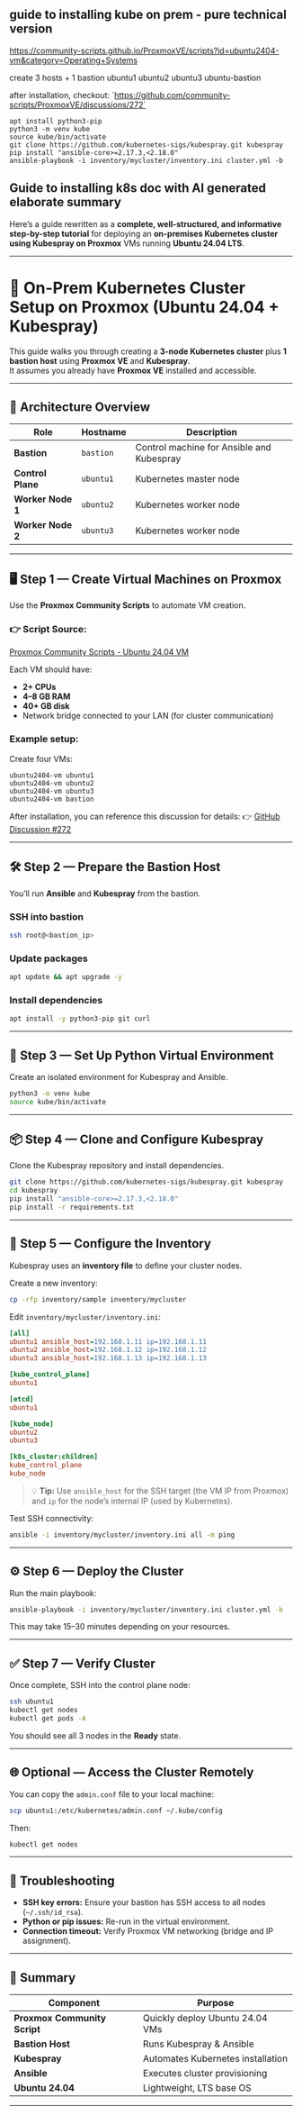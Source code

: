 ## guide to installing kube on prem - pure technical version
https://community-scripts.github.io/ProxmoxVE/scripts?id=ubuntu2404-vm&category=Operating+Systems

create 3 hosts + 1 bastion
ubuntu1
ubuntu2
ubuntu3
ubuntu-bastion

after installation, checkout: ´https://github.com/community-scripts/ProxmoxVE/discussions/272´

```
apt install python3-pip
python3 -m venv kube
source kube/bin/activate
git clone https://github.com/kubernetes-sigs/kubespray.git kubespray
pip install "ansible-core>=2.17.3,<2.18.0"
ansible-playbook -i inventory/mycluster/inventory.ini cluster.yml -b
```


## Guide to installing k8s doc with AI generated elaborate summary

Here’s a guide rewritten as a **complete, well-structured, and informative step-by-step tutorial** for deploying an **on-premises Kubernetes cluster using Kubespray on Proxmox** VMs running **Ubuntu 24.04 LTS**.

---

# 🚀 On-Prem Kubernetes Cluster Setup on Proxmox (Ubuntu 24.04 + Kubespray)

This guide walks you through creating a **3-node Kubernetes cluster** plus **1 bastion host** using **Proxmox VE** and **Kubespray**.  
It assumes you already have **Proxmox VE** installed and accessible.

---

## 🧱 Architecture Overview

| Role        | Hostname | Description |
|--------------|-----------|-------------|
| **Bastion**  | `bastion` | Control machine for Ansible and Kubespray |
| **Control Plane** | `ubuntu1` | Kubernetes master node |
| **Worker Node 1** | `ubuntu2` | Kubernetes worker node |
| **Worker Node 2** | `ubuntu3` | Kubernetes worker node |

---

## 🖥️ Step 1 — Create Virtual Machines on Proxmox

Use the **Proxmox Community Scripts** to automate VM creation.

### 👉 Script Source:
[Proxmox Community Scripts - Ubuntu 24.04 VM](https://community-scripts.github.io/ProxmoxVE/scripts?id=ubuntu2404-vm&category=Operating+Systems)

Each VM should have:
- **2+ CPUs**
- **4–8 GB RAM**
- **40+ GB disk**
- Network bridge connected to your LAN (for cluster communication)

### Example setup:
Create four VMs:
```
ubuntu2404-vm ubuntu1
ubuntu2404-vm ubuntu2
ubuntu2404-vm ubuntu3
ubuntu2404-vm bastion
```

After installation, you can reference this discussion for details:
👉 [GitHub Discussion #272](https://github.com/community-scripts/ProxmoxVE/discussions/272)

---

## 🛠️ Step 2 — Prepare the Bastion Host

You’ll run **Ansible** and **Kubespray** from the bastion.

### SSH into bastion
```bash
ssh root@<bastion_ip>
```

### Update packages
```bash
apt update && apt upgrade -y
```

### Install dependencies
```bash
apt install -y python3-pip git curl
```

---

## 🐍 Step 3 — Set Up Python Virtual Environment

Create an isolated environment for Kubespray and Ansible.

```bash
python3 -m venv kube
source kube/bin/activate
```

---

## 📦 Step 4 — Clone and Configure Kubespray

Clone the Kubespray repository and install dependencies.

```bash
git clone https://github.com/kubernetes-sigs/kubespray.git kubespray
cd kubespray
pip install "ansible-core>=2.17.3,<2.18.0"
pip install -r requirements.txt
```

---

## 🧭 Step 5 — Configure the Inventory

Kubespray uses an **inventory file** to define your cluster nodes.

Create a new inventory:
```bash
cp -rfp inventory/sample inventory/mycluster
```

Edit `inventory/mycluster/inventory.ini`:
```ini
[all]
ubuntu1 ansible_host=192.168.1.11 ip=192.168.1.11
ubuntu2 ansible_host=192.168.1.12 ip=192.168.1.12
ubuntu3 ansible_host=192.168.1.13 ip=192.168.1.13

[kube_control_plane]
ubuntu1

[etcd]
ubuntu1

[kube_node]
ubuntu2
ubuntu3

[k8s_cluster:children]
kube_control_plane
kube_node
```

> 💡 **Tip:** Use `ansible_host` for the SSH target (the VM IP from Proxmox) and `ip` for the node’s internal IP (used by Kubernetes).

Test SSH connectivity:
```bash
ansible -i inventory/mycluster/inventory.ini all -m ping
```

---

## ⚙️ Step 6 — Deploy the Cluster

Run the main playbook:
```bash
ansible-playbook -i inventory/mycluster/inventory.ini cluster.yml -b
```

This may take 15–30 minutes depending on your resources.

---

## ✅ Step 7 — Verify Cluster

Once complete, SSH into the control plane node:

```bash
ssh ubuntu1
kubectl get nodes
kubectl get pods -A
```

You should see all 3 nodes in the **Ready** state.

---

## 🌐 Optional — Access the Cluster Remotely

You can copy the `admin.conf` file to your local machine:

```bash
scp ubuntu1:/etc/kubernetes/admin.conf ~/.kube/config
```

Then:
```bash
kubectl get nodes
```

---

## 🧩 Troubleshooting

- **SSH key errors:** Ensure your bastion has SSH access to all nodes (`~/.ssh/id_rsa`).
- **Python or pip issues:** Re-run in the virtual environment.
- **Connection timeout:** Verify Proxmox VM networking (bridge and IP assignment).

---

## 🧾 Summary

| Component | Purpose |
|------------|----------|
| **Proxmox Community Script** | Quickly deploy Ubuntu 24.04 VMs |
| **Bastion Host** | Runs Kubespray & Ansible |
| **Kubespray** | Automates Kubernetes installation |
| **Ansible** | Executes cluster provisioning |
| **Ubuntu 24.04** | Lightweight, LTS base OS |

---